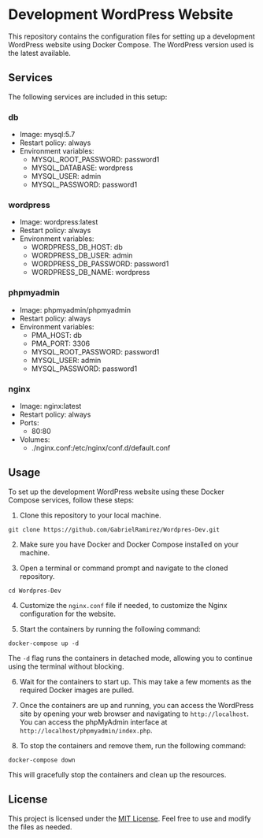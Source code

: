 # Development WordPress Website

This repository contains the configuration files for setting up a development WordPress website using Docker Compose. The WordPress version used is the latest available.

## Services

The following services are included in this setup:

### db

- Image: mysql:5.7
- Restart policy: always
- Environment variables:
  - MYSQL_ROOT_PASSWORD: password1
  - MYSQL_DATABASE: wordpress
  - MYSQL_USER: admin
  - MYSQL_PASSWORD: password1

### wordpress

- Image: wordpress:latest
- Restart policy: always
- Environment variables:
  - WORDPRESS_DB_HOST: db
  - WORDPRESS_DB_USER: admin
  - WORDPRESS_DB_PASSWORD: password1
  - WORDPRESS_DB_NAME: wordpress

### phpmyadmin

- Image: phpmyadmin/phpmyadmin
- Restart policy: always
- Environment variables:
  - PMA_HOST: db
  - PMA_PORT: 3306
  - MYSQL_ROOT_PASSWORD: password1
  - MYSQL_USER: admin
  - MYSQL_PASSWORD: password1

### nginx

- Image: nginx:latest
- Restart policy: always
- Ports:
  - 80:80
- Volumes:
  - ./nginx.conf:/etc/nginx/conf.d/default.conf

## Usage

To set up the development WordPress website using these Docker Compose services, follow these steps:

1. Clone this repository to your local machine.

```shell
git clone https://github.com/GabrielRamirez/Wordpres-Dev.git
```

2. Make sure you have Docker and Docker Compose installed on your machine.

3. Open a terminal or command prompt and navigate to the cloned repository.

```shell
cd Wordpres-Dev
```

4. Customize the `nginx.conf` file if needed, to customize the Nginx configuration for the website.

5. Start the containers by running the following command:

```shell
docker-compose up -d
```

The `-d` flag runs the containers in detached mode, allowing you to continue using the terminal without blocking.

6. Wait for the containers to start up. This may take a few moments as the required Docker images are pulled.

7. Once the containers are up and running, you can access the WordPress site by opening your web browser and navigating to `http://localhost`. You can access the phpMyAdmin interface at `http://localhost/phpmyadmin/index.php`.

8. To stop the containers and remove them, run the following command:

```shell
docker-compose down
```

This will gracefully stop the containers and clean up the resources.

## License

This project is licensed under the [MIT License](LICENSE). Feel free to use and modify the files as needed.
